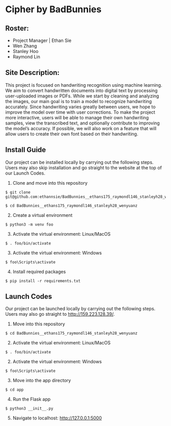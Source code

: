 # Cipher by BadBunnies

## Roster:
- Project Manager | Ethan Sie
- Wen Zhang
- Stanley Hoo
- Raymond Lin

## Site Description:

This project is focused on handwriting recognition using machine learning. We aim to convert handwritten documents into digital text by processing user-uploaded images or PDFs. While we start by cleaning and analyzing the images, our main goal is to train a model to recognize handwriting accurately. Since handwriting varies greatly between users, we hope to improve the model over time with user corrections. To make the project more interactive, users will be able to manage their own handwriting samples, view the transcribed text, and optionally contribute to improving the model’s accuracy. If possible, we will also work on a feature that will allow users to create their own font based on their handwriting. 

## Install Guide

Our project can be installed locally by carrying out the following steps. Users may also skip installation and go straight to the website at the top of our Launch Codes.
1. Clone and move into this repository
```
$ git clone git@github.com:ethannsie/BadBunnies__ethans175_raymondl146_stanleyh28_wenyuanz.git
```
```
$ cd BadBunnies__ethans175_raymondl146_stanleyh28_wenyuanz
```
2. Create a virtual environment
```
$ python3 -m venv foo
```
3. Activate the virtual environment: Linux/MacOS
```
$ . foo/bin/activate
```
3. Activate the virtual environment: Windows
```
$ foo\Scripts\activate
```
4. Install required packages
```
$ pip install -r requirements.txt
```
## Launch Codes
Our project can be launched locally by carrying out the following steps. Users may also go straight to http://159.223.128.39/.
1. Move into this repository
```
$ cd BadBunnies__ethans175_raymondl146_stanleyh28_wenyuanz
```
2. Activate the virtual environment: Linux/MacOS
```
$ . foo/bin/activate
```
2. Activate the virtual environment: Windows
```
$ foo\Scripts\activate
```
3. Move into the app directory
```
$ cd app
```
4. Run the Flask app
```
$ python3 __init__.py
```
5. Navigate to localhost: http://127.0.0.1:5000
